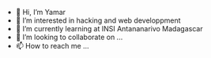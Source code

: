 - 👋 Hi, I’m Yamar
- 👀 I’m interested in hacking and web developpment
- 🌱 I’m currently learning at INSI Antananarivo Madagascar
- 💞️ I’m looking to collaborate on ...
- 📫 How to reach me ...

<!---
YamarFr17/YamarFr17 is a ✨ special ✨ repository because its `README.md` (this file) appears on your GitHub profile.
You can click the Preview link to take a look at your changes.
--->
